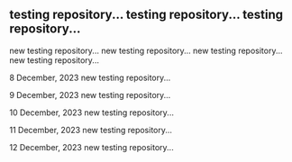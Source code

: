 testing repository...
testing repository...
testing repository...
---------------------
new testing repository...
new testing repository...
new testing repository...
new testing repository...

8 December, 2023
new testing repository...

9 December, 2023
new testing repository...

10 December, 2023
new testing repository...

11 December, 2023
new testing repository...

12 December, 2023
new testing repository...